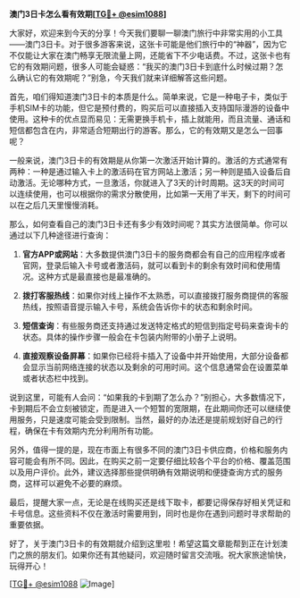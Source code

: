 **澳门3日卡怎么看有效期[[TG💪+ @esim1088](https://t.me/s/esim1088)]**

大家好，欢迎来到今天的分享！今天我们要聊一聊澳门旅行中非常实用的小工具——澳门3日卡。对于很多游客来说，这张卡可能是他们旅行中的“神器”，因为它不仅能让大家在澳门畅享无限流量上网，还能省下不少电话费。不过，这张卡也有它的有效期问题，很多人可能会疑惑：“我买的澳门3日卡到底什么时候过期？怎么确认它的有效期呢？”别急，今天我们就来详细解答这些问题。

首先，咱们得知道澳门3日卡的本质是什么。简单来说，它是一种电子卡，类似于手机SIM卡的功能，但它是预付费的，购买后可以直接插入支持国际漫游的设备中使用。这种卡的优点显而易见：无需更换手机卡，插上就能用，而且流量、通话和短信都包含在内，非常适合短期出行的游客。那么，它的有效期又是怎么一回事呢？

一般来说，澳门3日卡的有效期是从你第一次激活开始计算的。激活的方式通常有两种：一种是通过输入卡上的激活码在官方网站上激活；另一种则是插入设备后自动激活。无论哪种方式，一旦激活，你就进入了3天的计时周期。这3天的时间可以连续使用，也可以根据你的需求分散使用，比如第一天用了半天，剩下的时间可以在之后几天里慢慢消耗。

那么，如何查看自己的澳门3日卡还有多少有效时间呢？其实方法很简单。你可以通过以下几种途径进行查询：

1. **官方APP或网站**：大多数提供澳门3日卡的服务商都会有自己的应用程序或者官网，登录后输入卡号或者激活码，就可以看到卡的剩余有效时间和使用情况。这种方式是最直接也是最准确的。

2. **拨打客服热线**：如果你对线上操作不太熟悉，可以直接拨打服务商提供的客服热线，按照语音提示输入卡号，系统会告诉你卡的状态和剩余时间。

3. **短信查询**：有些服务商还支持通过发送特定格式的短信到指定号码来查询卡的状态。具体的操作步骤一般会在卡包装内附带的小册子上说明。

4. **直接观察设备屏幕**：如果你已经将卡插入了设备中并开始使用，大部分设备都会显示当前网络连接的状态以及剩余的可用时间。这个信息通常会在设置菜单或者状态栏中找到。

说到这里，可能有人会问：“如果我的卡到期了怎么办？”别担心，大多数情况下，卡到期后不会立刻被锁定，而是进入一个短暂的宽限期，在此期间你还可以继续使用服务，只是速度可能会受到限制。当然，最好的办法还是提前规划好自己的行程，确保在卡有效期内充分利用所有功能。

另外，值得一提的是，现在市面上有很多不同的澳门3日卡供应商，价格和服务内容可能会有所不同。因此，在购买之前一定要仔细比较各个平台的价格、覆盖范围以及用户评价。此外，建议选择那些提供明确有效期说明和便捷查询方式的服务商，这样可以避免不必要的麻烦。

最后，提醒大家一点，无论是在线购买还是线下取卡，都要记得保存好相关凭证和卡号信息。这些资料不仅在激活时需要用到，同时也是你在遇到问题时寻求帮助的重要依据。

好了，关于澳门3日卡的有效期就介绍到这里啦！希望这篇文章能帮到正在计划澳门之旅的朋友们。如果你还有其他疑问，欢迎随时留言交流哦。祝大家旅途愉快，玩得开心！

[[TG💪+ @esim1088](https://t.me/s/esim1088) ![Image](https://i.postimg.cc/4NQfJmqS/Snipaste-2025-05-13-00-14-12.png)]